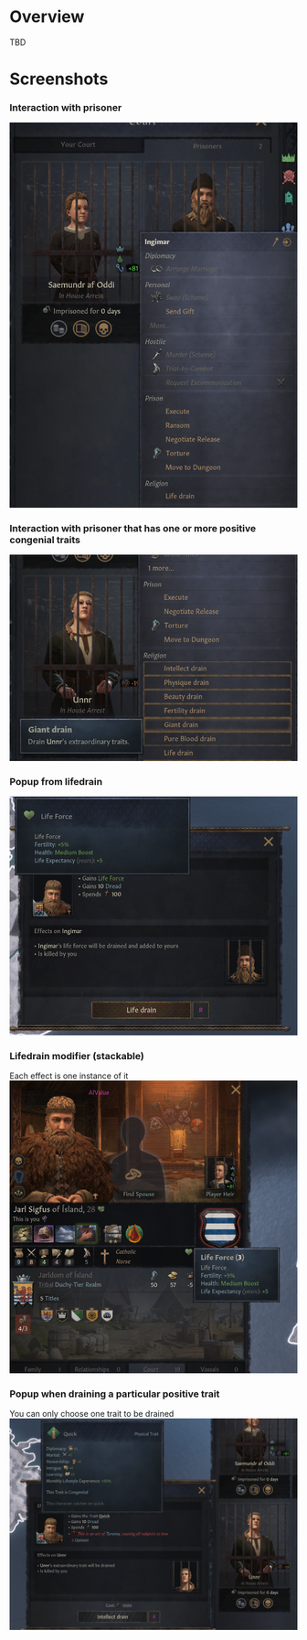 # Overview
TBD

# Screenshots

### Interaction with prisoner
<img src="screenshots/prisoner-interaction-without-traits.PNG"/>


### Interaction with prisoner that has one or more positive congenial traits
<img src="screenshots/prisoner-interaction-with-traits.png"/>

### Popup from lifedrain
<img src="screenshots/lifedrain-popup.PNG"/>

### Lifedrain modifier (stackable)
Each effect is one instance of it
<img src="screenshots/lifedrain-modifier.PNG"/>

### Popup when draining a particular positive trait
You can only choose one trait to be drained
<img src="screenshots/trait-drain.png"/>
